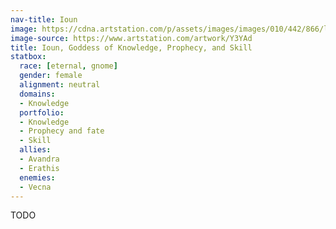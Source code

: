 ```yaml
---
nav-title: Ioun
image: https://cdna.artstation.com/p/assets/images/images/010/442/866/large/ameera-sheikh-ioun2.jpg
image-source: https://www.artstation.com/artwork/Y3YAd
title: Ioun, Goddess of Knowledge, Prophecy, and Skill
statbox:
  race: [eternal, gnome]
  gender: female
  alignment: neutral
  domains:
  - Knowledge
  portfolio:
  - Knowledge
  - Prophecy and fate
  - Skill
  allies:
  - Avandra
  - Erathis
  enemies:
  - Vecna
---
```


TODO
